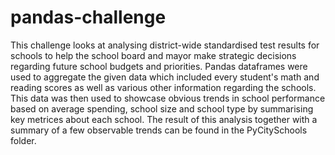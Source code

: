 # pandas-challenge

This challenge looks at analysing district-wide standardised test results for schools to help the school board and mayor make strategic decisions regarding future school budgets and priorities. 
Pandas dataframes were used to aggregate the given data which included every student's math and reading scores as well as various other information regarding the schools. This data was then used to showcase obvious trends in school performance based on average spending, school size and school type by summarising key metrices about each school. The result of this analysis together with a summary of a few observable trends can be found in the PyCitySchools folder.



